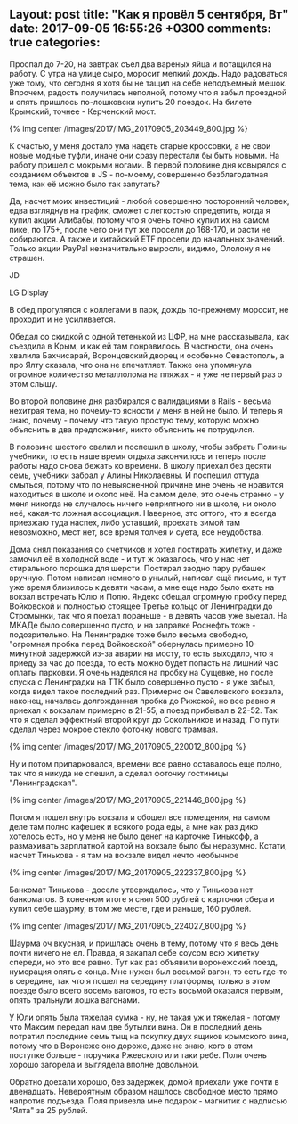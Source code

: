Layout: post
title: "Как я провёл 5 сентября, Вт"
date: 2017-09-05 16:55:26 +0300
comments: true
categories: 
---
Проспал до 7-20, на завтрак съел два вареных яйца и потащился на работу. С утра на улице сыро, моросит мелкий дождь. Надо радоваться уже тому, что сегодня я хотя бы не тащил на себе неподъемный мешок. Впрочем, радость получилась неполной, потому что я забыл проездной и опять пришлось по-лошковски купить 20 поездок. На билете Крымский, точнее - Керченский мост.

{% img center /images/2017/IMG_20170905_203449_800.jpg %}

К счастью, у меня достало ума надеть старые кроссовки, а не свои новые модные туфли, иначе они сразу перестали бы быть новыми. На работу пришел с мокрыми ногами. В первой половине дня ковырялся с созданием объектов в JS - по-моему, совершенно безблагодатная тема, как её можно было так запутать?

Да, насчет моих инвестиций  - любой совершенно посторонний человек, едва взгляднув на график, сможет с легкостью определить, когда я купил акции Алибабы, потому что я очень точно купил их на самом пике, по 175+, после чего они тут же просели до 168-170, и расти не собираются. А также и китайский ETF просели до начальных значений. Только акции PayPal незначительно выросли, видимо, Ололону я не страшен.

JD

LG Display

 

В обед прогулялся с коллегами в парк, дождь по-прежнему моросит, не проходит и не усиливается.

Обедал со скидкой с одной тетенькой из ЦФР, на мне рассказывала, как съездила в Крым, и как ей там понравилось. В частности, она очень хвалила Бахчисарай, Воронцовский дворец и особенно Севастополь, а про Ялту сказала, что она не впечатляет. Также она упомянула огромное количество металлолома на пляжах - я уже не первый раз о этом слышу.  

Во второй половине дня разбирался с валидациями в Rails - весьма нехитрая тема, но почему-то ясности у меня в ней не было. И теперь я знаю, почему - почему что такую простую тему, которую можно объяснить в два предложения, никто объяснить не потрудился.

В половине шестого свалил и поспешил в школу, чтобы забрать Полины учебники, то есть наше время отдыха закончилось и теперь после работы надо снова бежать ко времени. В школу приехал без десяти семь, учебники забрал у Алины Николаевны. И поспешил оттуда смыться, потому что по невыясненной причине мне очень не нравится находиться в школе и около неё. На самом деле, это очень странно - у меня никогда не случалось ничего неприятного ни в школе, ни около неё, какая-то ложная ассоциация. Наверное, это оттого, что я всегда приезжаю туда наспех, либо уставший, проехать зимой там невозможно, мест нет, все время толчея и суета, все неудобства.

Дома снял показания со счетчиков и хотел постирать жилетку, и даже замочил её в холодной воде - и тут ж оказалось, что у нас нет стирального порошка для шерсти. Постирал заодно пару рубашек вручную. Потом написал немного в унылый, написал ещё письмо, и тут уже время близилось к девяти часам, а мне еще надо было ехать на вокзал встречать Юлю и Полю. Яндекс обещал огромную пробку перед Войковской и полностью стоящее Третье кольцо от Ленинградки до Стромынки, так что я поехал пораньше - в девять часов уже выехал. На МКАДе было совершенно пусто, и на заправке Роснефть тоже - подозрительно. На Ленинградке тоже было весьма свободно, "огромная пробка перед Войковской" обернулась примерно 10-минутной задержкой из-за аварии на мосту, то есть выходило, что я приеду за час до поезда, то есть можно будет попасть на лишний час оплаты парковки. Я очень надеялся на пробку на Сущевке, но после спуска с Ленинградки на ТТК было совершенно пусто - я уже забыл, когда видел такое последний раз. Примерно он Савеловского вокзала, наконец, началась долгожданная пробка до Рижской, но все равно я приехал к вокзалам примерно в 21-55, а поезд прибывал в 22-52. Так что я сделал эффектный второй круг до Сокольников и назад. По пути сделал через мокрое стекло фоточку нового трамвая.

{% img center /images/2017/IMG_20170905_220012_800.jpg %}

Ну и потом припарковался, времени все равно оставалось еще полно, так что я никуда не спешил, а сделал фоточку гостиницы "Ленинградская".

{% img center /images/2017/IMG_20170905_221446_800.jpg %}

Потом я пошел внутрь вокзала и обошел все помещения, на самом деле там полно кафешек и всякого рода еды, а мне как раз дико хотелось есть, но у меня не было денег на карточке Тинькофф, а размахивать зарплатной картой на вокзале было бы неразумно. Кстати, насчет Тинькова - я там на вокзале видел нечто необычное

{% img center /images/2017/IMG_20170905_222337_800.jpg %}

Банкомат Тинькова - доселе утверждалось, что у Тинькова нет банкоматов. В конечном итоге я снял 500 рублей с карточки сбера и купил себе шаурму, в том же месте, где и раньше, 160 рублей.

{% img center /images/2017/IMG_20170905_224027_800.jpg %}

Шаурма оч вкусная, и пришлась очень в тему, потому что я весь день почти ничего не ел. Правда, я закапал себе соусом всю жилетку спереди, но это все равно. Тут как раз объявили воронежский поезд, нумерация опять с конца. Мнe нужен был восьмой вагон, то есть где-то в середине, так что я пошел на середину платформы, только в этом поезде было всего восемь вагонов, то есть восьмой оказался первым, опять тральнули лошка вагонами.

У Юли опять была тяжелая сумка - ну, не такая уж и тяжелая - потому что Максим передал нам две бутылки вина. Он в последний день потратил последние семь тыщ на покупку двух ящиков крымского вина, потому что в Воронеже оно дороже, даже не знаю, кого в этом поступке больше - поручика Ржевского или таки ребе. Поля очень хорошо загорела и выглядела вполне довольной.

Обратно доехали хорошо, без задержек, домой приехали уже почти в двенадцать. Невероятным образом нашлось свободное место прямо напротив подъезда. Поля привезла мне подарок - магнитик с надписью "Ялта" за 25 рублей.